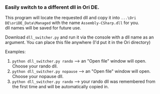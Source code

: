 ### Easily switch to a different dll in Ori DE. ###

This program will locate the requested dll and copy it into `...\Ori DE\oriDE_Data\Managed` with the name `Assembly-CSharp.dll` for you.  
dll names will be saved for future use.

Download `dll_switcher.py` and run it via the console with a dll name as an argument. You can place this file anywhere (I'd put it in the Ori directory)

Examples:  
1. `python dll_switcher.py rando` --> an "Open file" window will open. Choose your rando dll. 
2. `python dll_switcher.py nopause` --> an "Open file" window will open. Choose your nopause dll. 
3. `python dll_switcher.py rando` --> your rando dll was remembered from the first time and will be automatically copied in.
